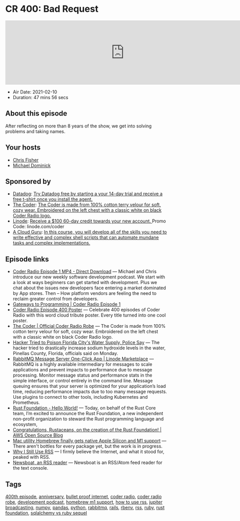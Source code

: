 # CR 400: Bad Request

<iframe src="https://player.fireside.fm/v2/MLf2ZzhC+Wk4eI8m-?theme=dark" width="740" height="200" frameborder="0" scrolling="no"></iframe>

* Air Date: 2021-02-10
* Duration: 47 mins 56 secs

## About this episode

After reflecting on more than 8 years of the show, we get into solving problems and taking names.

## Your hosts
* [Chris Fisher](https://coder.show/hosts/chrislas)
* [Michael Dominick](https://coder.show/hosts/michael)

## Sponsored by

  * [Datadog](http://datadog.com/coderradio): [Try Datadog free by starting a your 14-day trial and receive a free t-shirt once you install the agent.](http://datadog.com/coderradio)
  * [The Coder](http://thecoder.shop/): [The Coder is made from 100% cotton terry velour for soft, cozy wear. Embroidered on the left chest with a classic white on black Coder Radio logo.](http://thecoder.shop/)
  * [Linode](https://linode.com/coder): [Receive a $100 60-day credit towards your new account. ](https://linode.com/coder) Promo Code: linode.com/coder
  * [A Cloud Guru](https://acloud.guru/overview/admin-guide-to-bash-scripting/?utm_source=jupiter&utm_medium=cpc): [In this course, you will develop all of the skills you need to write effective and complex shell scripts that can automate mundane tasks and complex implementations. ](https://acloud.guru/overview/admin-guide-to-bash-scripting/?utm_source=jupiter&utm_medium=cpc)



## Episode links

  * [Coder Radio Episode 1 MP4 - Direct Download](http://201206.jb-dl.cdn.scaleengine.net/coderradio/2012/cr-001-432p.mp4 "Coder Radio Episode 1 MP4 - Direct Download") — Michael and Chris introduce our new weekly software development podcast. We start with a look at ways beginners can get started with development. Plus we chat about the issues new developers face entering a market dominated by App stores. Then – How platform vendors are feeling the need to reclaim greater control from developers.
  * [Gateways to Programming | Coder Radio Episode 1](https://www.jupiterbroadcasting.com/20497/gateways-to-programming-cr-01/ "Gateways to Programming | Coder Radio Episode 1")
  * [Coder Radio Episode 400 Poster](https://teespring.com/coder-400?pid=624&cid=102511 "Coder Radio Episode 400 Poster") — Celebrate 400 episodes of Coder Radio with this word cloud tribute poster. Every title turned into one cool poster.
  * [The Coder | Official Coder Radio Robe](https://jupitercolony.bigcartel.com/product/the-coder "The Coder | Official Coder Radio Robe") — The Coder is made from 100% cotton terry velour for soft, cozy wear. Embroidered on the left chest with a classic white on black Coder Radio logo.
  * [Hacker Tried to Poison Florida City's Water Supply, Police Say](https://www.vice.com/en/article/88ab33/hacker-poison-florida-water-pinellas-county "Hacker Tried to Poison Florida City's Water Supply, Police Say") — The hacker tried to drastically increase sodium hydroxide levels in the water, Pinellas County, Florida, officials said on Monday.
  * [RabbitMQ Message Server One-Click App | Linode Marketplace](https://www.linode.com/marketplace/apps/linode/rabbitmq/ "RabbitMQ Message Server One-Click App | Linode Marketplace") — RabbitMQ is a highly available intermediary for messages to scale applications and prevent impacts to performance due to message processing. Monitor message status and performance stats in the simple interface, or control entirely in the command line. Message queuing ensures that your server is optimized for your application’s load time, reducing performance impacts due to too many message requests. Use plugins to connect to other tools, including Kubernetes and Prometheus.
  * [Rust Foundation - Hello World!](https://foundation.rust-lang.org/posts/2021-02-08-hello-world/ "Rust Foundation - Hello World!") — Today, on behalf of the Rust Core team, I’m excited to announce the Rust Foundation, a new independent non-profit organization to steward the Rust programming language and ecosystem, 
  * [Congratulations, Rustaceans, on the creation of the Rust Foundation! | AWS Open Source Blog](https://aws.amazon.com/blogs/opensource/congratulations-rustaceans-on-the-creation-of-the-rust-foundation/ "Congratulations, Rustaceans, on the creation of the Rust Foundation! | AWS Open Source Blog")
  * [Mac utility Homebrew finally gets native Apple Silicon and M1 support](https://arstechnica.com/gadgets/2021/02/mac-utility-homebrew-finally-gets-native-apple-silicon-and-m1-support/ "Mac utility Homebrew finally gets native Apple Silicon and M1 support") — There aren't bottles for every package yet, but the work is in progress.
  * [Why I Still Use RSS](https://atthis.link/blog/2021/rss.html "Why I Still Use RSS") — I firmly believe the Internet, and what it stood for, peaked with RSS.
  * [Newsboat, an RSS reader](https://newsboat.org/ "Newsboat, an RSS reader") — Newsboat is an RSS/Atom feed reader for the text console.



## Tags

[400th episode](https://coder.show/tags/400th%20episode), [anniversary](https://coder.show/tags/anniversary), [bullet proof internet](https://coder.show/tags/bullet%20proof%20internet), [coder radio](https://coder.show/tags/coder%20radio), [coder radio robe](https://coder.show/tags/coder%20radio%20robe), [development podcast](https://coder.show/tags/development%20podcast), [homebrew m1 support](https://coder.show/tags/homebrew%20m1%20support), [how to use rss](https://coder.show/tags/how%20to%20use%20rss), [jupiter broadcasting](https://coder.show/tags/jupiter%20broadcasting), [numpy](https://coder.show/tags/numpy), [pandas](https://coder.show/tags/pandas), [python](https://coder.show/tags/python), [rabbitmq](https://coder.show/tags/rabbitmq), [rails](https://coder.show/tags/rails), [rbenv](https://coder.show/tags/rbenv), [rss](https://coder.show/tags/rss), [ruby](https://coder.show/tags/ruby), [rust foundation](https://coder.show/tags/rust%20foundation), [sqlalchemy vs ruby sequel](https://coder.show/tags/sqlalchemy%20vs%20ruby%20sequel)